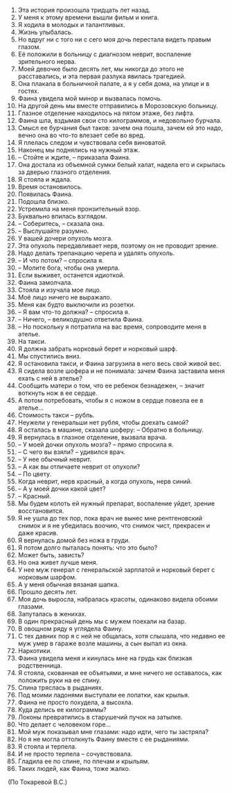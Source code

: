 1) Эта история произошла тридцать лет назад.
2) У меня к этому времени вышли фильм и книга.
3) Я ходила в молодых и талантливых.
4) Жизнь улыбалась.
5) Но вдруг ни с того ни с сего моя дочь перестала видеть правым глазом.
6) Её положили в больницу с диагнозом неврит, воспаление зрительного нерва.
7) Моей девочке было десять лет, мы никогда до этого не расставались, и эта первая разлука явилась трагедией.
8) Она плакала в больничной палате, а я у себя дома, на улице и в гостях.
9) Фаина увидела мой минор и вызвалась помочь.
10) На другой день мы вместе отправились в Морозовскую больницу.
11) Глазное отделение находилось на пятом этаже, без лифта.
12) Фаина шла, вздымая свои сто килограммов, и недовольно бурчала.
13) Смысл ее бурчания был таков: зачем она пошла, зачем ей это надо, вечно она во что-то влезает себе во вред.
14) Я плелась следом и чувствовала себя виноватой.
15) Наконец мы поднялись на нужный этаж.
16) – Стойте и ждите, – приказала Фаина.
17) Она достала из объемной сумки белый халат, надела его и скрылась
за дверью глазного отделения.
18) Я стояла и ждала.
19) Время остановилось.
20) Появилась Фаина.
21) Подошла близко.
22) Устремила на меня пронзительный взор.
23) Буквально впилась взглядом.
24) – Соберитесь, – сказала она.
25) – Выслушайте разумно.
26) У вашей дочери опухоль мозга.
27) Эта опухоль передавливает нерв, поэтому он не проводит зрение.
28) Надо делать трепанацию черепа и удалять опухоль.
29) – И что потом? – спросила я.
30) – Молите бога, чтобы она умерла.
31) Если выживет, останется идиоткой.
32) Фаина замолчала.
33) Стояла и изучала мое лицо.
34) Моё лицо ничего не выражало.
35) Меня как будто выключили из розетки.
36) – Я вам что-то должна? – спросила я.
37) – Ничего, – великодушно ответила Фаина.
38) – Но поскольку я потратила на вас время, сопроводите меня в ателье.
39) На такси.
40) Я должна забрать норковый берет и норковый шарф.
41) Мы спустились вниз.
42) Я остановила такси, и Фаина загрузила в него весь свой живой вес.
43) Я сидела возле шофера и не понимала: зачем Фаина заставила меня ехать с ней в ателье?
44) Сообщить матери о том, что ее ребенок безнадежен, – значит воткнуть нож в ее сердце.
45) А потом потребовать, чтобы я с ножом в сердце повезла ее в ателье…
46) Стоимость такси – рубль.
47) Неужели у генеральши нет рубля, чтобы доехать самой?
48) Я осталась в машине, сказала шоферу: – Обратно в больницу.
49) Я вернулась в глазное отделение, вызвала врача.
50) – У моей дочки опухоль мозга? – прямо спросила я.
51) – С чего вы взяли? – удивился врач.
52) – У нее обычный неврит.
53) – А как вы отличаете неврит от опухоли?
54) – По цвету.
55) Когда неврит, нерв красный, а когда опухоль, нерв синий.
56) – А у моей дочки какой цвет?
57) – Красный.
58) Мы будем колоть ей нужный препарат, воспаление уйдет, зрение восстановится.
59) Я не ушла до тех пор, пока врач не вынес мне рентгеновский снимок и я не убедилась воочию, что снимок чист, прекрасен и даже красив.
60) Я вернулась домой без ножа в груди.
61) Я потом долго пыталась понять: что это было?
62) Может быть, зависть?
63) Но она живет лучше меня.
64) У нее муж генерал с генеральской зарплатой и норковый берет с норковым шарфом.
65) А у меня обычная вязаная шапка.
66) Прошло десять лет.
67) Моя дочь выросла, набралась красоты, одинаково видела обоими глазами.
68) Запуталась в женихах.
69) В один прекрасный день мы с мужем поехали на базар.
70) В овощном ряду я углядела Фаину.
71) С тех давних пор я с ней не общалась, хотя слышала, что недавно ее муж умер в гараже возле машины, а сын выпал из
окна.
72) Наркотики.
73) Фаина увидела меня и кинулась мне на грудь как близкая родственница.
74) Я стояла, скованная ее объятьями, и мне ничего не оставалось, как положить руки на ее спину.
75) Спина тряслась в рыданиях.
76) Под моими ладонями выступали ее лопатки, как крылья.
77) Фаина не просто похудела, а высохла.
78) Куда делись ее килограммы?
79) Локоны превратились в старушечий пучок на затылке.
80) Что делает с человеком горе…
81) Мой муж показывал мне глазами: надо идти, чего ты застряла?
82) Но я не могла оттолкнуть Фаину вместе с ее рыданиями.
83) Я стояла и терпела.
84) И не просто терпела – сочувствовала.
85) Гладила ее по спине, по плечам и крыльям.
86) Таких людей, как Фаина, тоже жалко.

(По Токаревой В.С.)
